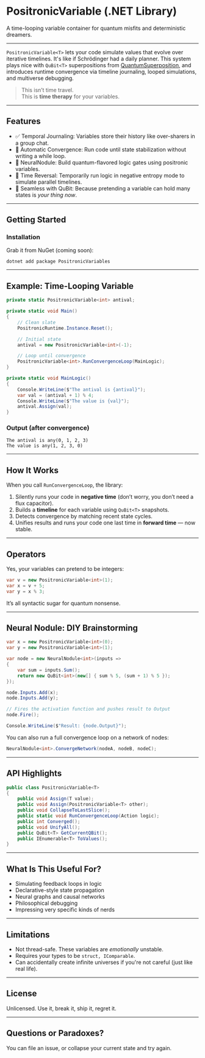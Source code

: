 ﻿# PositronicVariable (.NET Library)
A time-looping variable container for quantum misfits and deterministic dreamers.

---

`PositronicVariable<T>` lets your code simulate values that evolve over iterative timelines. It's like if Schrödinger had a daily planner. This system plays nice with `QuBit<T>` superpositions from [QuantumSuperposition](https://www.nuget.org/packages/QuantumSuperposition), and introduces runtime convergence via timeline journaling, looped simulations, and multiverse debugging.

> This isn’t time travel.  
> This is **time therapy** for your variables.

---

## Features

- ✅ Temporal Journaling: Variables store their history like over-sharers in a group chat.
- 🔁 Automatic Convergence: Run code until state stabilization without writing a while loop.
- 🧠 NeuralNodule: Build quantum-flavored logic gates using positronic variables.
- 🔀 Time Reversal: Temporarily run logic in negative entropy mode to simulate parallel timelines.
- 🔗 Seamless with QuBit<T>: Because pretending a variable can hold many states is *your thing now*.

---

## Getting Started

### Installation

Grab it from NuGet (coming soon):
```
dotnet add package PositronicVariables
```

---

## Example: Time-Looping Variable

```csharp
private static PositronicVariable<int> antival;

private static void Main()
{
    // Clean slate
    PositronicRuntime.Instance.Reset();

    // Initial state
    antival = new PositronicVariable<int>(-1);

    // Loop until convergence
    PositronicVariable<int>.RunConvergenceLoop(MainLogic);
}

private static void MainLogic()
{
    Console.WriteLine($"The antival is {antival}");
    var val = (antival + 1) % 4;
    Console.WriteLine($"The value is {val}");
    antival.Assign(val);
}
```

### Output (after convergence)
```
The antival is any(0, 1, 2, 3)
The value is any(1, 2, 3, 0)
```

---

## How It Works

When you call `RunConvergenceLoop`, the library:

1. Silently runs your code in **negative time** (don’t worry, you don’t need a flux capacitor).
2. Builds a **timeline** for each variable using `QuBit<T>` snapshots.
3. Detects convergence by matching recent state cycles.
4. Unifies results and runs your code one last time in **forward time** — now stable.

---

## Operators

Yes, your variables can pretend to be integers:
```csharp
var v = new PositronicVariable<int>(1);
var x = v + 5;
var y = x % 3;
```

It’s all syntactic sugar for quantum nonsense.

---

## Neural Nodule: DIY Brainstorming

```csharp
var x = new PositronicVariable<int>(0);
var y = new PositronicVariable<int>(1);

var node = new NeuralNodule<int>(inputs =>
{
    var sum = inputs.Sum();
    return new QuBit<int>(new[] { sum % 5, (sum + 1) % 5 });
});

node.Inputs.Add(x);
node.Inputs.Add(y);

// Fires the activation function and pushes result to Output
node.Fire();

Console.WriteLine($"Result: {node.Output}");
```

You can also run a full convergence loop on a network of nodes:
```csharp
NeuralNodule<int>.ConvergeNetwork(nodeA, nodeB, nodeC);
```

---

## API Highlights

```csharp
public class PositronicVariable<T>
{
    public void Assign(T value);
    public void Assign(PositronicVariable<T> other);
    public void CollapseToLastSlice();
    public static void RunConvergenceLoop(Action logic);
    public int Converged();
    public void UnifyAll();
    public QuBit<T> GetCurrentQBit();
    public IEnumerable<T> ToValues();
}
```

---

## What Is This Useful For?

- Simulating feedback loops in logic
- Declarative-style state propagation
- Neural graphs and causal networks
- Philosophical debugging
- Impressing very specific kinds of nerds

---

## Limitations

- Not thread-safe. These variables are *emotionally* unstable.
- Requires your types to be `struct, IComparable`.
- Can accidentally create infinite universes if you're not careful (just like real life).

---

## License

Unlicensed. Use it, break it, ship it, regret it.

---

## Questions or Paradoxes?

You can file an issue, or collapse your current state and try again.
